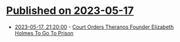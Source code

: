 # [Published on 2023-05-17](index.md)

* [2023-05-17, 21:20:00](https://yro.slashdot.org/story/23/05/17/2011231/court-orders-theranos-founder-elizabeth-holmes-to-go-to-prison?utm_source=rss1.0mainlinkanon&utm_medium=feed) - [Court Orders Theranos Founder Elizabeth Holmes To Go To Prison](https://yro.slashdot.org/story/23/05/17/2011231/court-orders-theranos-founder-elizabeth-holmes-to-go-to-prison?utm_source=rss1.0mainlinkanon&utm_medium=feed)
